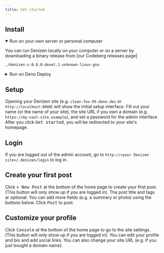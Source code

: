 ```yaml
---
title: Get started
---
```


##      Install


<details open name="how-to-run">
<summary>Run on your own server or personal computer</summary>

You can run Denizen locally on your computer or on a server by downloading a binary release from
[our Codeberg releases page]

  ~~~~ sh
  ./denizen-v.0.0.0-devel.1-unknown-linux-gnu
  ~~~~

</details>

<details name="how-to-run">
<summary>Run on Deno Deploy</summary>

Currently, running Denizen requires cloning the source repository locally.
Once Deno supports
[asset references](https://github.com/tc39/proposal-asset-references)
or something analogous, you will be able to run Denizen with a single command
(and hopefully, one day, no commands).

Use Git to clone the repository:

  ~~~~ sh
  git clone https://codeberg.org/dz4k/denizen && cd denizen
  ~~~~

Use `deployctl` to deploy it to your account:

  ~~~~ sh
  deno run -A jsr:@deno/deployctl deploy bin/denizen.ts --prod
  ~~~~

</details>


##      Setup

Opening your Denizen site (e.g. `clean-fox-95.deno.dev` or `http://localhost:8000`)
will show the initial setup interface.
Fill out your name (or the name of your site), the site URL if you own a domain
(e.g. `https://my-cool-site.example`), and set a password for the admin interface.
After you click <kbd>Get started</kbd>, you will be redirected to your site's homepage.


##      Login

If you are logged out of the admin account, go to
`http://<your Denizen site>/.denizen/login`
to log in.


##      Create your first post

Click <kbd>+ New Post</kbd> at the bottom of the home page
to create your first post.
(This button will only show up if you are logged in).
The post title and tags ar optional. You can add more fields
(e.g. a summary or photo) using the buttons below.
Click <kbd>Post</kbd> to post.


##    Customize your profile

Click <kbd>Console</kbd> at the bottom of the home page
to go to the site settings.
(This button will only show up if you are logged in).
You can edit your profile and bio and add social links.
You can also change your site URL (e.g. if you just bought a domain name).
